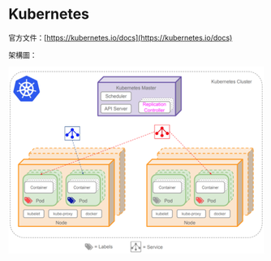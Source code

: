 # Kubernetes

官方文件：[https://kubernetes.io/docs](https://kubernetes.io/docs)

架構圖：

![](/assets/Kubernetes.png)

